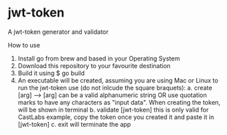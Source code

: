 # jwt-token
A jwt-token generator and validator

How to use

1. Install go from brew and based in your Operating System
2. Download this repository to your favourite destination
3. Build it using $ go build 
4. An executable will be created, assuming you are using Mac or Linux to run the jwt-token use (do not inlcude the square braquets):
    a. create [arg] -->  [arg] can be a valid alphanumeric string OR use quotation marks to have any characters as "input data". When creating the token, will be shown in terminal
    b. validate [jwt-token] this is only valid for CastLabs example, copy the token once you created it and paste it in [jwt-token] 
    c. exit will terminate the app

    